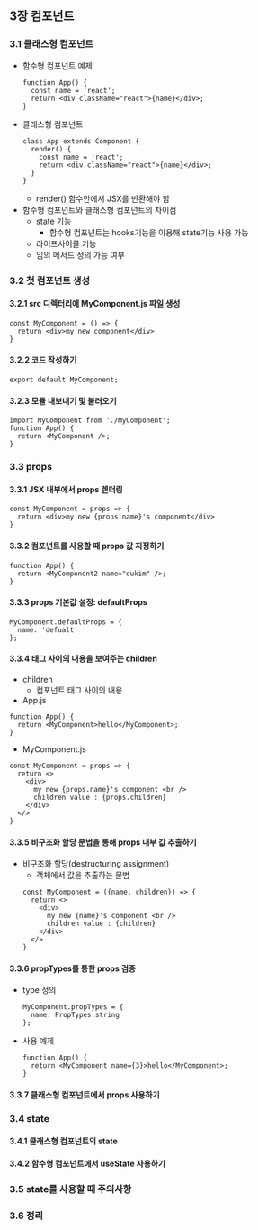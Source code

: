 ## 3장 컴포넌트
### 3.1 클래스형 컴포넌트
  - 함수형 컴포넌트 예제
    ```
    function App() {
      const name = 'react';
      return <div className="react">{name}</div>;
    }
    ```
  - 클래스형 컴포넌트
    ```
    class App extends Component {
      render() {
        const name = 'react';
        return <div className="react">{name}</div>;
      }
    }
    ```
    - render() 함수안에서 JSX를 반환해야 함
  - 함수형 컴포넌트와 클래스형 컴포넌트의 차이점
    - state 기능
      - 함수형 컴포넌트는 hooks기능을 이용해 state기능 사용 가능
    - 라이프사이클 기능
    - 임의 메서드 정의 가능 여부

### 3.2 첫 컴포넌트 생성
#### 3.2.1 src 디렉터리에 MyComponent.js 파일 생성
  ```
  const MyComponent = () => {
    return <div>my new component</div>
  }
  ```
#### 3.2.2 코드 작성하기
  ```
  export default MyComponent;
  ```
#### 3.2.3 모듈 내보내기 및 불러오기
  ```
  import MyComponent from './MyComponent';
  function App() {
    return <MyComponent />;
  }
  ```
### 3.3 props
#### 3.3.1 JSX 내부에서 props 렌더링
  ```
  const MyComponent = props => {
    return <div>my new {props.name}'s component</div>
  }
  ```
#### 3.3.2 컴포넌트를 사용할 때 props 값 지정하기
  ```
  function App() {
    return <MyComponent2 name="dukim" />;
  }
  ```
#### 3.3.3 props 기본값 설정: defaultProps
  ```
  MyComponent.defaultProps = {
    name: 'defualt'
  };
  ```
#### 3.3.4 태그 사이의 내용을 보여주는 children
  - children
    - 컴포넌트 태그 사이의 내용
  - App.js
  ```
  function App() {
    return <MyComponent>hello</MyComponent>;
  }
  ```
  - MyComponent.js
  ```
  const MyComponent = props => {
    return <>
      <div>
        my new {props.name}'s component <br />
        children value : {props.children}
      </div>
    </>
  }
  ```
  
#### 3.3.5 비구조화 할당 문법을 통해 props 내부 값 추출하기
  - 비구조화 할당(destructuring assignment)
    - 객체에서 값을 추출하는 문법
    ```
    const MyComponent = ({name, children}) => {
      return <>
        <div>
          my new {name}'s component <br />
          children value : {children}
        </div>
      </>
    }
    ```
#### 3.3.6 propTypes를 통한 props 검증
  - type 정의
    ```
    MyComponent.propTypes = {
      name: PropTypes.string
    };
    ```
  - 사용 예제
    ```
    function App() {
      return <MyComponent name={3}>hello</MyComponent>;
    }
    ```
#### 3.3.7 클래스형 컴포넌트에서 props 사용하기
### 3.4 state
#### 3.4.1 클래스형 컴포넌트의 state
#### 3.4.2 함수형 컴포넌트에서 useState 사용하기
### 3.5 state를 사용할 때 주의사항
### 3.6 정리